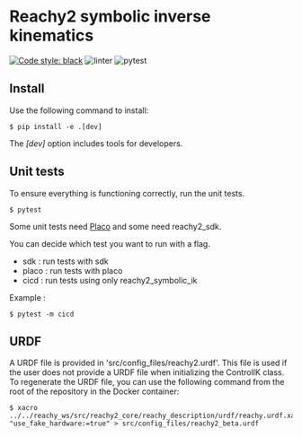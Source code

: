 # Reachy2 symbolic inverse kinematics

[![Code style: black](https://img.shields.io/badge/code%20style-black-000000.svg)](https://github.com/psf/black)
![linter](https://github.com/pollen-robotics/reachy2_symbolic_ik/actions/workflows/lint.yml/badge.svg) 
![pytest](https://github.com/pollen-robotics/reachy2-sdk/actions/workflows/unit_tests.yml/badge.svg)


## Install

Use the following command to install:

```console
$ pip install -e .[dev]
```
The *[dev]* option includes tools for developers.


## Unit tests

To ensure everything is functioning correctly, run the unit tests.

```console
$ pytest 
```

Some unit tests need [Placo](https://github.com/pollen-robotics/reachy_placo) and some need reachy2_sdk.

You can decide which test you want to run with a flag.
- sdk : run tests with sdk
- placo : run tests with placo
- cicd : run tests using only reachy2_symbolic_ik

Example :

```console
$ pytest -m cicd
```

## URDF

A URDF file is provided in 'src/config_files/reachy2.urdf'. This file is used if the user does not provide a URDF file when initializing the ControlIK class.
To regenerate the URDF file, you can use the following command from the root of the repository in the Docker container:

```console
$ xacro ../../reachy_ws/src/reachy2_core/reachy_description/urdf/reachy.urdf.xacro "use_fake_hardware:=true" > src/config_files/reachy2_beta.urdf
```
